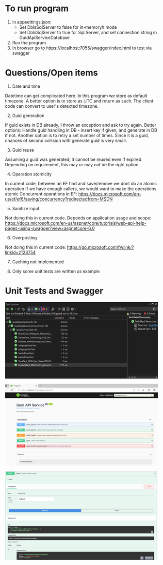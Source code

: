 ﻿# To run program
1. In appsettings.json:
	* Set DbIsSqlServer to false for in-memoryh mode
	* Set DbIsSqlServer to true for Sql Server, and set connection string in GuidApiServiceDatabase
2. Run the program
3. In browser go to https://localhost:7055/swagger/index.html to test via swagger


# Questions/Open items

1. Date and time

Datetime can get complicated here. In this program we store as default timezone.
A better option is to store as UTC and return as such. 
The client code can convert to user's detected timezone.

2. Guid generation

If guid exists in DB already, I throw an exception and ask to try again.
Better options: Handle guid handling in DB - insert key if given, and generate in DB if not.
Another option is to retry a set number of times. Since it is a guid,
chances of second collision with generate guid is very small.

3. Guid reuse

Assuming a guid was generated, it cannot be reused even if expired.
Depending on requirement, this may or may not be the right option.

4. Operation atomicity

In current code, between an EF find and save/remove we dont do an atomic operation
If we have enough callers, we would want to make the operations atomic
Concurrent operations in EF: https://docs.microsoft.com/en-us/ef/ef6/saving/concurrency?redirectedfrom=MSDN 

5. Sanitize input

Not doing this in current code. Depends on application usage and scope: 
https://docs.microsoft.com/en-us/aspnet/core/tutorials/web-api-help-pages-using-swagger?view=aspnetcore-6.0 

6. Overposting

Not doing this in current code:
https://go.microsoft.com/fwlink/?linkid=2123754

7. Caching not implemented

8. Only some unit tests are written as example

# Unit Tests and Swagger

![alt text](https://github.com/wamtest/GuidApiService/blob/main/sampletests.png)

![alt text](https://github.com/wamtest/GuidApiService/blob/main/swagger.png)

![alt text](https://github.com/wamtest/GuidApiService/blob/main/swaggertest.png)
